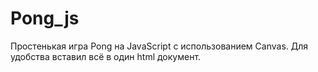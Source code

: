 # Pong_js

Простенькая игра Pong на JavaScript с использованием Canvas. Для удобства вставил всё в один html документ. 
